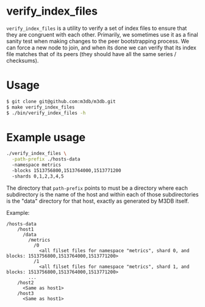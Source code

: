 # verify_index_files

`verify_index_files` is a utility to verify a set of index files to ensure that they are congruent with each other. Primarily, we sometimes use it as a final sanity test when making changes to the peer bootstrapping process. We can force a new node to join, and when its done we can verify that its index file matches that of its peers (they should have all the same series / checksums).

# Usage

```bash
$ git clone git@github.com:m3db/m3db.git
$ make verify_index_files
$ ./bin/verify_index_files -h
```

# Example usage

```bash
./verify_index_files \
  -path-prefix ./hosts-data
  -namespace metrics
  -blocks 1513756800,1513764000,1513771200
  -shards 0,1,2,3,4,5
```

The directory that `path-prefix` points to must be a directory where each subdirectory is the name of the host and within each of those subdirectories is the "data" directory for that host, exactly as generated by M3DB itself.

Example:

```
/hosts-data
    /host1
      /data
        /metrics
          /0
            <all filset files for namespace "metrics", shard 0, and blocks: 1513756800,1513764000,1513771200>
          /1
            <all filset files for namespace "metrics", shard 1, and blocks: 1513756800,1513764000,1513771200>
        ...
    /host2
      <Same as host1>
    /host3
      <Same as host1>
```